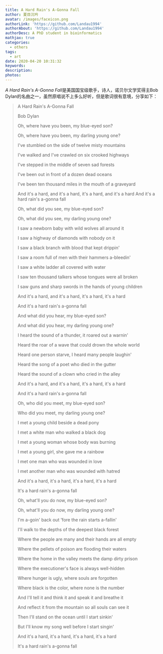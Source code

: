 ```yaml
---
title: A Hard Rain's A-Gonna Fall
author: 夏目沉吟
avatar: /images/faceicon.png
authorLink: 'https://github.com/Landau1994'
authorAbout: 'https://github.com/Landau1994'
authorDesc: A PhD student in bioinformatics
mathjax: true
categories:
  - others
tags:
  - art
date: 2020-04-20 10:31:32
keywords:
description:
photos:
---
```


*A Hard Rain's A-Gonna Fall*是美国国宝级歌手，诗人，诺贝尔文学奖得主Bob Dylan的名曲之一，虽然原唱说不上多么好听，但是歌词很有意境，分享如下：
> A Hard Rain's A-Gonna Fall
> 
> Bob Dylan
> 
> Oh, where have you been, my blue-eyed son?
> 
> Oh, where have you been, my darling young one?
> 
> I've stumbled on the side of twelve misty mountains
> 
> I've walked and I've crawled on six crooked highways
> 
> I've stepped in the middle of seven sad forests
> 
> I've been out in front of a dozen dead oceans
> 
> I've been ten thousand miles in the mouth of a graveyard
> 
> And it's a hard, and it's a hard, it's a hard, and it's a hard
> And it's a hard rain's a-gonna fall
> 
> Oh, what did you see, my blue-eyed son?
> 
> Oh, what did you see, my darling young one?
> 
> I saw a newborn baby with wild wolves all around it
> 
> I saw a highway of diamonds with nobody on it
> 
> I saw a black branch with blood that kept drippin'
> 
> I saw a room full of men with their hammers a-bleedin'
> 
> I saw a white ladder all covered with water
> 
> I saw ten thousand talkers whose tongues were all broken
> 
> I saw guns and sharp swords in the hands of young children
> 
> And it's a hard, and it's a hard, it's a hard, it's a hard
> 
> And it's a hard rain's a-gonna fall
> 
> And what did you hear, my blue-eyed son?
> 
> And what did you hear, my darling young one?
> 
> I heard the sound of a thunder, it roared out a warnin'
> 
> Heard the roar of a wave that could drown the whole world
> 
> Heard one person starve, I heard many people laughin'
> 
> Heard the song of a poet who died in the gutter
> 
> Heard the sound of a clown who cried in the alley
> 
> And it's a hard, and it's a hard, it's a hard, it's a hard
> 
> And it's a hard rain's a-gonna fall
> 
> Oh, who did you meet, my blue-eyed son?
> 
> Who did you meet, my darling young one?
> 
> I met a young child beside a dead pony
> 
> I met a white man who walked a black dog
> 
> I met a young woman whose body was burning
> 
> I met a young girl, she gave me a rainbow
> 
> I met one man who was wounded in love
> 
> I met another man who was wounded with hatred
> 
> And it's a hard, it's a hard, it's a hard, it's a hard
> 
> It's a hard rain's a-gonna fall
> 
> Oh, what'll you do now, my blue-eyed son?
> 
> Oh, what'll you do now, my darling young one?
> 
> I'm a-goin' back out 'fore the rain starts a-fallin'
> 
> I'll walk to the depths of the deepest black forest
> 
> Where the people are many and their hands are all empty
> 
> Where the pellets of poison are flooding their waters
> 
> Where the home in the valley meets the damp dirty prison
> 
> Where the executioner's face is always well-hidden
> 
> Where hunger is ugly, where souls are forgotten
> 
> Where black is the color, where none is the number
> 
> And I'll tell it and think it and speak it and breathe it
> 
> And reflect it from the mountain so all souls can see it
> 
> Then I'll stand on the ocean until I start sinkin'
> 
> But I'll know my song well before I start singin'
> 
> And it's a hard, it's a hard, it's a hard, it's a hard
> 
> It's a hard rain's a-gonna fall